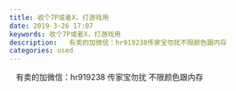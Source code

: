 ```yaml
---
title: 收个7P或者X，打游戏用
date: 2019-3-26 17:07
keywords: 收个7P或者X，打游戏用
description:   有卖的加微信：hr919238传家宝勿扰不限颜色跟内存
categories: used
---
```

<td class="t_f" id="postmessage_3313422">

  <img alt="" border="0" onclick="" onmouseover="" smilieid="103" src="static/image/smiley/qiubilong/2.gif"/> 有卖的加微信：hr919238 传家宝勿扰 不限颜色跟内存 </td>
